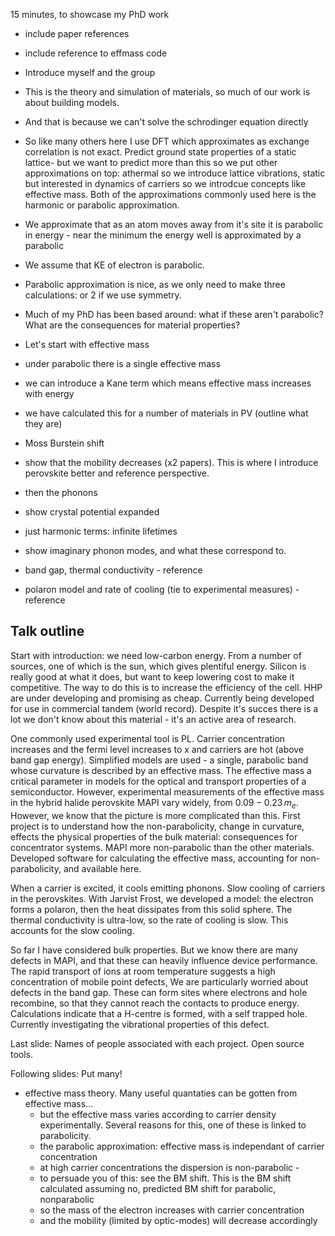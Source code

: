 15 minutes, to showcase my PhD work

- include paper references
- include reference to effmass code

- Introduce myself and the group
- This is the theory and simulation of materials, so much of our work is about building models.
- And that is because we can't solve the schrodinger equation directly
- So like many others here I use DFT which approximates as exchange correlation is not exact. Predict ground state properties of a static lattice- but we want to predict more than this so we put other approximations on top: athermal so we introduce lattice vibrations, static but interested in dynamics of carriers so we introdcue concepts like effective mass.
Both of the approximations commonly used here is the harmonic or parabolic approximation.
- We approximate that as an atom moves away from it's site it is parabolic in energy - near the minimum the energy well is approximated by a parabolic
- We assume that KE of electron is parabolic.
- Parabolic approximation is nice, as we only need to make three calculations: or 2 if we use symmetry. 
- Much of my PhD has been based around: what if these aren't parabolic? What are the consequences for material properties?

- Let's start with effective mass
- under parabolic there is a single effective mass
- we can introduce a Kane term which means effective mass increases with energy
- we have calculated this for a number of materials in PV (outline what they are)
- Moss Burstein shift
- show that the mobility decreases (x2 papers). This is where I introduce perovskite better and reference perspective.

- then the phonons
- show crystal potential expanded
- just harmonic terms: infinite lifetimes
- show imaginary phonon modes, and what these correspond to. 
- band gap, thermal conductivity - reference
- polaron model and rate of cooling (tie to experimental measures) - reference


## Talk outline

Start with introduction: we need low-carbon energy. From a number of sources, one of which is the sun, which gives plentiful energy. Silicon is really good at what it does, but want to keep lowering cost to make it competitive. The way to do this is to increase the efficiency of the cell. HHP are under developing and promising as cheap. Currently being developed for use in commercial tandem (world record). Despite it's succes there is a lot we don't know about this material - it's an active area of research.

One commonly used experimental tool is PL. Carrier concentration increases and the fermi level increases to x and carriers are hot (above band gap energy). Simplified models are used - a single, parabolic band whose curvature is described by an effective mass. The effective mass a critical parameter in models for the optical and transport properties of a semiconductor.  However, experimental measurements of the effective mass in the hybrid halide perovskite MAPI vary widely, from $0.09-0.23\, m_e$. However, we know that the picture is more complicated than this. First project is to understand how the non-parabolicity, change in curvature, effects the physical properties of the bulk material: consequences for concentrator systems. MAPI more non-parabolic than the other materials. Developed software for calculating the effective mass, accounting for non-parabolicity, and available here.

When a carrier is excited, it cools emitting phonons. Slow cooling of carriers in the perovskites. With Jarvist Frost, we developed a model: the electron forms a polaron, then the heat dissipates from this solid sphere. The thermal conductivity is ultra-low, so the rate of cooling is slow. This accounts for the slow cooling.

So far I have considered bulk properties. But we know there are many defects in MAPI, and that these can heavily influence device performance. The rapid transport of ions at room temperature suggests a high concentration of mobile point defects,  We are particularly worried about defects in the band gap. These can form sites where electrons and hole recombine, so that they cannot reach the contacts to produce energy. Calculations indicate that a H-centre is formed, with a self trapped hole. Currently investigating the vibrational properties of this defect.

Last slide: Names of people associated with each project. Open source tools.

Following slides: Put many!


- effective mass theory. Many useful quantaties can be gotten from effective mass...
   - but the effective mass varies according to carrier density experimentally. Several reasons for this, one of these is linked to parabolicity. 
	- the parabolic approximation: effective mass is independant of carrier concentration
	- at high carrier concentrations the dispersion is non-parabolic - 
	- to persuade you of this: see the BM shift. This is the BM shift calculated assuming no, predicted BM shift for parabolic, nonparabolic
	- so the mass of the electron increases with carrier concentration
	- and the mobility (limited by optic-modes) will decrease accordingly






